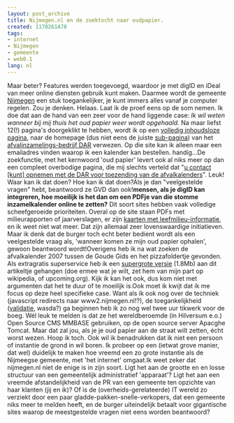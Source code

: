 ```yaml
---
layout: post_archive
title: Nijmegen.nl en de zoektocht naar oudpapier.
created: 1170261478
tags:
- internet
- Nijmegen
- gemeente
- web0.1
lang: nl
---
```

Maar beter? Features werden toegevoegd, waardoor je met digID en iDeal van meer online diensten gebruik kunt maken. Daarmee wordt de gemeente [Nijmegen](http://www2.nijmegen.nl/) een stuk toegankelijker, je kunt immers alles vanaf je computer regelen. Zou je denken. Helaas. Laat ik de proef eens op de som nemen. Ik doe dat aan de hand van een zeer voor de hand liggende case: _Ik wil weten wanneer bij mij thuis het oud papier weer wordt opgehaald._ <!--break-->Na maar liefst 12(!) pagina's doorgeklikt te hebben, wordt ik op een [volledig inhoudsloze pagina](https://www.nijmegen.nl/digitalebalie/pdc2.asp?req=toon_product&productid=11), naar de homepage (dus niet eens de juiste [sub-pagina](http://www.dar.nl/displaypage.asp?cat_id=60&pag_id=329)) van het [afvalinzamelings-bedrijf DAR](http://www.dar.nl) verwezen. Op die site kan ik alleen maar een emailadres vinden waarop ik een kalender kan bestellen. handig...De zoekfunctie, met het kernwoord 'oud papier' levert ook al niks meer op dan een compleet overbodige pagina, die mij slechts verteld dat "[u contact [kunt] opnemen met de DAR voor toezending van de afvalkalenders](http://www2.nijmegen.nl/gemeente/Stadswinkel/openhuis/veelgestelde_vragen/_rp_center2_elementId/1_199063)". Leuk! Waar kan ik dat doen? Hoe kan ik dat doen?Als je dan "veelgestelde vragen" hebt, beantwoord ze GVD dan ook!**mensen, als je digID kan integreren, hoe moeilijk is het dan om een PDFje van die stomme inzamelkalender online te zetten?** Dit soort sites hebben vaak volledige scheefgeroeide prioriteiten. Overal op de site staan PDFs met milieurapporten of jaarverslagen, er zijn [kaarten met leefmilieu-informatie](http://www.nijmegen.nl/imap/milieu-atlas.html), en ik weet niet wat meer. Dat zijn allemaal zeer lovenswaardige initiatieven. Maar ik denk dat de burger toch echt beter bedient wordt als een veelgestelde vraag als, 'wanneer komen ze mijn oud papier ophalen', gewoon beantwoord wordt!Overigens heb ik na wat zoeken de afvalkalender 2007 tussen de Goude Gids en het pizzafoldertje gevonden. Als extragratis superservice heb ik een [supergrote versie](http://bler.webschuur.com/sites/bler.webschuur.com/files/dsc02589.jpg) (1.8Mb) aan dit artikeltje gehangen (doe ermee wat je wilt, zet hem van mijn part op wikipedia, of upcoming.org). Kijk ik kan het ook, dus kom niet met argumenten dat het te duur of te moeilijk is.Ook moet ik kwijt dat ik me focus op deze heel specifieke case. Want als ik ook nog over de techniek (javascript redirects naar www2.nijmegen.nl!?), de toegankelijkheid ([validatie](http://validator.w3.org/check?uri=http%3A%2F%2Fwww2.nijmegen.nl%2F&charset=%28detect+automatically%29&doctype=Inline), wasda?) ga beginnen heb ik zo nog wel twee uur tikwerk voor de boeg. Wél leuk te melden is dat ze het wereldberoemde (in Hilversum e.o.) Open Source CMS MMBASE gebruiken, op de open source server Apacghe Tomcat. Maar dat zal jou, als je je oud papier aan de straat wilt zetten, écht worst wezen. Hoop ik toch. Ook wil ik benadrukken dat ik niet een persoon of instantie de grond in wil boren. Ik probeer op een (ietwat grove manier, dat wel) duidelijk te maken hoe vreemd een zo grote instantie als de Nijmeegse gemeente, met 'het internet' omgaat.Ik weet zeker dat nijmegen.nl niet de enige is in zijn soort. Ligt het aan de grootte en en losse structuur van een gemeentelijk administratief 'apparaat'? Ligt het aan een vreemde afstandelijkheid van de PR van een gemeente ten opzichte van haar klanten (jij en ik)? Of is de (overheids-gerelateerde) IT wereld zo verziekt door een paar gladde-pakken-snelle-verkopers, dat een gemeente niks meer te melden heeft, en de burger uiteindelijk betaalt voor gigantische sites waarop de meestgestelde vragen niet eens worden beantwoord?
